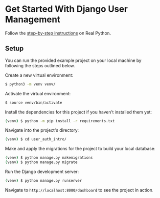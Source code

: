 # Get Started With Django User Management

Follow the [step-by-step instructions](https://realpython.com/django-user-management/) on Real Python.

## Setup

You can run the provided example project on your local machine by following the steps outlined below.

Create a new virtual environment:

```bash
$ python3 -m venv venv/
```

Activate the virtual environment:

```bash
$ source venv/bin/activate
```

Install the dependencies for this project if you haven't installed them yet:

```bash
(venv) $ python -m pip install -r requirements.txt
```

Navigate into the project's directory:

```bash
(venv) $ cd user_auth_intro/
```

Make and apply the migrations for the project to build your local database:

```bash
(venv) $ python manage.py makemigrations
(venv) $ python manage.py migrate
```

Run the Django development server:

```bash
(venv) $ python manage.py runserver
```

Navigate to `http://localhost:8000/dashboard` to see the project in action.
